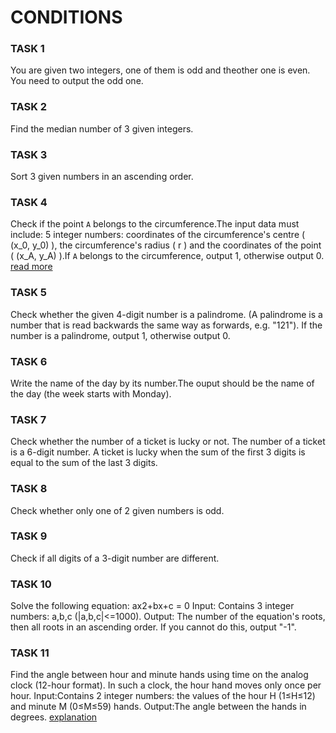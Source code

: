 # CONDITIONS

### TASK 1
You are given two integers, one of them is odd and theother one is even.
You need to output the odd one.

### TASK 2
Find the median number of 3 given integers.

### TASK 3
Sort 3 given numbers in an ascending order.

### TASK 4
Check if the point `A` belongs to the circumference.The input data must include:
5 integer numbers: coordinates of the circumference's centre \( (x_0, y_0) \), the circumference's radius \( r \) and the coordinates of the point \( (x_A, y_A) \).If `A` belongs to the circumference, output 1, otherwise output 0. <a href="https://www.geeksforgeeks.org/find-if-a-point-lies-inside-outside-or-on-the-circumcircle-of-three-points-a-b-c/">read more</a>

### TASK 5
Check whether the given 4-digit number is a palindrome.
(A palindrome is a number that is read backwards the same way as forwards, e.g. "121").
If the number is a palindrome, output 1, otherwise output 0.

### TASK 6
Write the name of the day by its number.The ouput should be the name of the day (the week starts with Monday).

### TASK 7
Check whether the number of a ticket is lucky or not.
The number of a ticket is a 6-digit number. A ticket is lucky when the sum of the first 3 digits is equal to the sum of the last 3 digits.

### TASK 8
Check whether only one of 2 given numbers is odd.

### TASK 9
Check if all digits of a 3-digit number are different.

### TASK 10
Solve the following equation: ax2+bx+c = 0
Input: Contains 3 integer numbers: a,b,c (|a,b,c|<=1000).
Output: The number of the equation's roots, then all roots in an ascending order. If you cannot do this, output "-1".

### TASK 11
Find the angle between hour and minute hands using time on the analog clock (12-hour format).
In such a clock, the hour hand moves only once per hour.
Input:Contains 2 integer numbers: the values of the hour H (1≤H≤12) and minute M (0≤M≤59) hands.
Output:The angle between the hands in degrees.
<a href="https://rutube.ru/video/377774558e07140cd16b7f0d7d30f0bf/">explanation</a>
